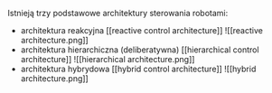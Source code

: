 Istnieją trzy podstawowe architektury sterowania robotami:
- architektura reakcyjna [[reactive control architecture]] ![[reactive architecture.png]]
- architektura hierarchiczna (deliberatywna) [[hierarchical control architecture]] ![[hierarchical  architecture.png]]
- architektura hybrydowa [[hybrid control architecture]] 
![[hybrid architecture.png]]
